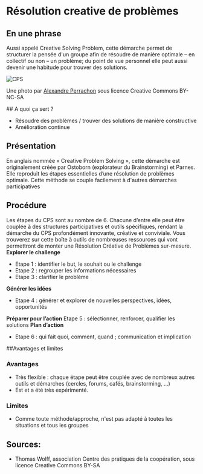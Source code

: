 # Résolution creative de problèmes

## En une phrase 
Aussi appelé Creative Solving Problem, cette démarche permet de structurer la pensée d'un groupe afin de résoudre de manière optimale – en collectif ou non – un problème; du point de vue personnel elle peut aussi devenir une habitude pour trouver des solutions. 

![CPS](https://www.flickr.com/photos/35007189@N05/4342132542)

Une photo par [Alexandre Perrachon](https://www.flickr.com/photos/35007189@N05/4342132542) sous licence Creative Commons BY-NC-SA

## A quoi ça sert ?
* Résoudre des problèmes / trouver des solutions de manière constructive
* Amélioration continue

## Présentation 

En anglais nommée « Creative Problem Solving », cette démarche est originalement créée par Ostoborn (explorateur du Brainstorming) et Parnes. Elle reproduit les étapes essentielles d’une résolution de problèmes optimale. Cette méthode se couple facilement à d'autres démarches participatives

## Procédure 

Les étapes du CPS sont au nombre de 6. Chacune d’entre elle peut être couplée à des structures participatives et outils spécifiques, rendant la démarche du CPS profondément innovante, créative et conviviale. Vous trouverez sur cette boîte à outils de nombreuses ressources qui vont permettront de monter une Résolution Créative de Problèmes sur-mesure. 
**Explorer le challenge**
* Etape 1 : identifier le but, le souhait ou le challenge
* Etape 2 : regrouper les informations nécessaires
* Etape 3 : clarifier le problème

**Générer les idées**
* Etape 4 : générer et explorer de nouvelles perspectives, idées, opportunités

**Préparer pour l’action**
Etape 5 : sélectionner, renforcer, qualifier les solutions
**Plan d’action**
* Etape 6 : qui fait quoi, comment, quand ; communication et implication

##Avantages et limites 

### Avantages 
* Très flexible : chaque étape peut être couplée avec de nombreux autres outils et démarches (cercles, forums, cafés, brainstorming, ...)
* Est et a été très expérimenté. 

### Limites 
* Comme toute méthode/approche, n'est pas adapté à toutes les situations et tous les groupes

## Sources:
* Thomas Wolff, association Centre des pratiques de la coopération, sous licence Creative Commons BY-SA
